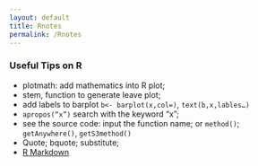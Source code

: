 ```yaml
---
layout: default
title: Rnotes
permalink: /Rnotes
---
```


### Useful Tips on R
   - plotmath: add mathematics into R plot;
   - stem, function to generate leave plot;
   - add labels to barplot `b<- barplot(x,col=)`, `text(b,x,lables…)`
   - `apropos(“x”)` search with the keyword “x”;
   - see the source code: input the function name; or `method()`; `getAnywhere()`, `getS3method()`
   - Quote; bquote; substitute; 
   - [R Markdown](https://www.jianshu.com/p/f50ac311b591)

